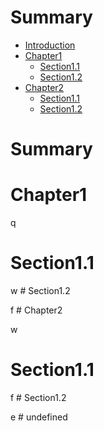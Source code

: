 # Summary

* [Introduction](#README)
* [Chapter1](#chapter1/README)
    * [Section1.1](#chapter1/section1.1)
    * [Section1.2](#chapter1/section1.2)
* [Chapter2](#chapter2/README)
    * [Section1.1](#chapter2/section1.1)
    * [Section1.2](#chapter2/section1.2)



# Summary

# <a name="chapter1/README">Chapter1</a>

q 
# <a name="chapter1/section1.1">Section1.1</a>

w
    # <a name="chapter1/section1.2">Section1.2</a>

f
    # <a name="chapter2/README">Chapter2</a>

w
# <a name="chapter2/section1.1">Section1.1</a>

f
    # <a name="chapter2/section1.2">Section1.2</a>

e
    # undefined

